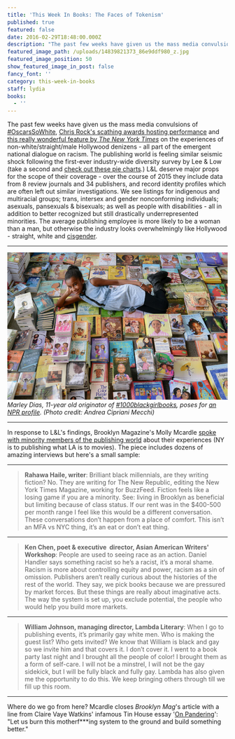 ```yaml
---
title: 'This Week In Books: The Faces of Tokenism'
published: true
featured: false
date: 2016-02-29T18:48:00.000Z
description: "The past few weeks have given us the mass media convulsions of #OscarsSoWhite, Chris Rock's scathing awards hosting performance and this really wonderful feature by The New York Times on the experiences of non-white/straight/male Hollywood denizens - all part of the emergent national dialogue on racism."
featured_image_path: /uploads/14839821373_86e9ddf980_z.jpg
featured_image_position: 50
show_featured_image_in_post: false
fancy_font: ''
category: this-week-in-books
staff: lydia
books:
  - ''
---
```


The past few weeks have given us the mass media convulsions of [#OscarsSoWhite](https://twitter.com/hashtag/oscarssowhite), [Chris Rock's scathing awards hosting performance](https://www.reuters.com/article/us-awards-oscars-show-idUSKCN0W2071) and [this really wonderful feature by *The New York Times*](https://www.nytimes.com/interactive/2016/02/24/arts/hollywood-diversity-inclusion.html?_r=0) on the experiences of non-white/straight/male Hollywood denizens - all part of the emergent national dialogue on racism. The publishing world is feeling similar seismic shock following the first-ever industry-wide diversity survey by Lee & Low (take a second and [check out these pie charts](https://blog.leeandlow.com/2016/01/26/where-is-the-diversity-in-publishing-the-2015-diversity-baseline-survey-results/).) L&L deserve major props for the scope of their coverage - over the course of 2015 they include data from 8 review journals and 34 publishers, and record identity profiles which are often left out similar investigations. We see listings for indigenous and multiracial groups; trans, intersex and gender nonconforming individuals; asexuals, pansexuals & bisexuals; as well as people with disabilities - all in addition to better recognized but still drastically underrepresented minorities. The average publishing employee is more likely to be a woman than a man, but otherwise the industry looks overwhelmingly like Hollywood - straight, white and [cisgender](https://en.wikipedia.org/wiki/Cisgender).

---

![](/uploads/versions/andrea-cipriani-mecchi_slide-cf25996fe6f6940fa9fb4782d016c505ed7a7cdd-s800-c85---x----800-533x---.jpeg)*Marley Dias, 11-year old originator of [#1000blackgirlbooks](https://twitter.com/hashtag/1000blackgirlbooks), poses for [an NPR profile](https://www.npr.org/sections/ed/2016/02/26/467969663/wheres-the-color-in-kids-lit-ask-the-girl-with-1-000-books-and-counting). (Photo credit: Andrea Cipriani Mecchi)*

---

In response to L&L's findings, Brooklyn Magazine's Molly Mcardle [spoke with minority members of the publishing world](https://www.bkmag.com/2016/02/24/you-will-be-tokenized-speaking-out-about-the-state-of-diversity-in-publishing/) about their experiences (NY is to publishing what LA is to movies). The piece includes dozens of amazing interviews but here's a small sample:

---

> **Rahawa Haile, writer**: Brilliant black millennials, are they writing fiction? No. They are writing for The New Republic, editing the New York Times Magazine, working for BuzzFeed. Fiction feels like a losing game if you are a minority. See: living in Brooklyn as beneficial but limiting because of class status. If our rent was in the $400-500 per month range I feel like this would be a different conversation. These conversations don’t happen from a place of comfort. This isn’t an MFA vs NYC thing, it’s an eat or don’t eat thing.

---

> **Ken Chen, poet & executive  director, Asian American Writers' Workshop**: People are used to seeing race as an action. Daniel Handler says something racist so he’s a racist, it’s a moral shame. Racism is more about controlling equity and power, racism as a sin of omission. Publishers aren’t really curious about the histories of the rest of the world. They say, we pick books because we are pressured by market forces. But these things are really about imaginative acts. The way the system is set up, you exclude potential, the people who would help you build more markets.

---

> **William Johnson, managing director, Lambda Literary**: When I go to publishing events, it’s primarily gay white men. Who is making the guest list? Who gets invited? We know that William is black and gay so we invite him and that covers it. I don’t cover it. I went to a book party last night and I brought all the people of color! I brought them as a form of self-care. I will not be a minstrel, I will not be the gay sidekick, but I will be fully black and fully gay. Lambda has also given me the opportunity to do this. We keep bringing others through till we fill up this room.

---

Where do we go from here? Mcardle closes *Brooklyn Mag*'s article with a line from Claire Vaye Watkins' infamous Tin House essay '[On Pandering](https://www.tinhouse.com/blog/41314/on-pandering.html)': "Let us burn this motherf\*\*\*ing system to the ground and build something better."